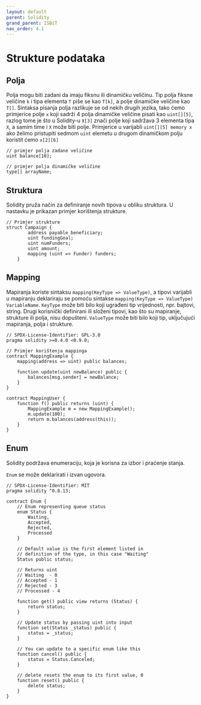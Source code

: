 ```yaml
---
layout: default
parent: Solidity
grand_parent: ISBiT
nav_order: 4.1
---
```


# Strukture podataka

## Polja

Polja mogu biti zadani da imaju fiksnu ili dinamičku veličinu. Tip polja fiksne veličine `k` i tipa elementa `T` piše se kao `T[k]`, a polje dinamičke veličine kao `T[]`. Sintaksa pisanja polja razlikuje se od nekih drugih jezika, tako ćemo primjerice polje `x` koji sadrži 4 polja dinamičke veličine pisati kao `uint[][5]`, razlog tome je što u Solidity-u `X[3]` znači polje koji sadržava 3 elementa tipa `X`, a samim time i `X` može biti polje. Primjerice u varijabli `uint[][5] memory x` ako želimo pristupiti sedmom `uint` elemetu u drugom dinamičkom polju koristit ćemo `x[2][6]`

```solidity
// primjer polja zadane veličine
uint balance[10];

// primjer polja dinamičke veličine
type[] arrayName;
```

## Struktura

Solidity pruža način za definiranje novih tipova u obliku struktura. U nastavku je prikazan primjer korištenja strukture.

```solidity
// Primjer strukture
struct Campaign {
        address payable beneficiary;
        uint fundingGoal;
        uint numFunders;
        uint amount;
        mapping (uint => Funder) funders;
    }
```

## Mapping

Mapiranja koriste sintaksu `mapping(KeyType => ValueType)`, a tipovi varijabli u mapiranju deklariraju se pomoću sintakse `mapping(KeyType => ValueType) VariableName`. `KeyType` može biti bilo koji ugrađeni tip vrijednosti, npr. bajtovi, string. Drugi korisnički definirani ili složeni tipovi, kao što su mapiranje, strukture ili polja, nisu dopušteni. `ValueType` može biti bilo koji tip, uključujući mapiranja, polja i strukture.

```solidity
// SPDX-License-Identifier: GPL-3.0
pragma solidity >=0.4.0 <0.9.0;

// Primjer korištenja mappinga
contract MappingExample {
    mapping(address => uint) public balances;

    function update(uint newBalance) public {
        balances[msg.sender] = newBalance;
    }
}

contract MappingUser {
    function f() public returns (uint) {
        MappingExample m = new MappingExample();
        m.update(100);
        return m.balances(address(this));
    }
}
```

## Enum

Solidity podržava enumeraciju, koja je korisna za izbor i praćenje stanja.

`Enum` se može deklarirati i izvan ugovora.

```solidity
// SPDX-License-Identifier: MIT
pragma solidity ^0.8.13;

contract Enum {
    // Enum representing queue status
    enum Status {
        Waiting,
        Accepted,
        Rejected,
        Processed
    }

    // Default value is the first element listed in
    // definition of the type, in this case "Waiting"
    Status public status;

    // Returns uint
    // Waiting  - 0
    // Accepted - 1
    // Rejected - 3
    // Processed - 4

    function get() public view returns (Status) {
        return status;
    }

    // Update status by passing uint into input
    function set(Status _status) public {
        status = _status;
    }

    // You can update to a specific enum like this
    function cancel() public {
        status = Status.Canceled;
    }

    // delete resets the enum to its first value, 0
    function reset() public {
        delete status;
    }
}
```
